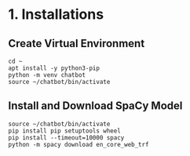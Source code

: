 # 1. Installations

## Create Virtual Environment
```shell
cd ~
apt install -y python3-pip
python -m venv chatbot
source ~/chatbot/bin/activate
```

## Install and Download SpaCy Model
```shell
source ~/chatbot/bin/activate
pip install pip setuptools wheel
pip install --timeout=10000 spacy
python -m spacy download en_core_web_trf
```


